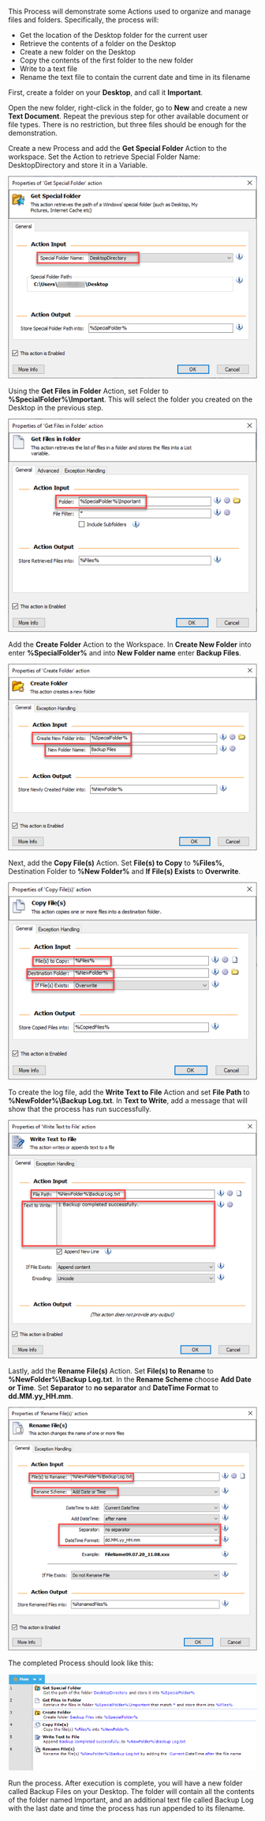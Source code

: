 This Process will demonstrate some Actions used to organize and manage files and folders. Specifically, the process will:

* Get the location of the Desktop folder for the current user
* Retrieve the contents of a folder on the Desktop
* Create a new folder on the Desktop
* Copy the contents of the first folder to the new folder
* Write to a text file
* Rename the text file to contain the current date and time in its filename

First, create a folder on your **Desktop**, and call it **Important**.

Open the new folder, right-click in the folder, go to **New** and create a new **Text Document**. Repeat the previous step for other available document or file types. There is no restriction, but three files should be enough for the demonstration.

Create a new Process and add the **Get Special Folder** Action to the workspace. Set the Action to retrieve Special Folder Name: DesktopDirectory and store it in a Variable.

![Get Special Folder exercise](..\media\get-special-folder-exercise.png)

Using the **Get Files in Folder** Action, set Folder to **%SpecialFolder%\Important**. This will select the folder you created on the Desktop in the previous step.

![Get FIles in Folder exercise](..\media\get-files-in-folder-exercise.png)
 
Add the **Create Folder** Action to the Workspace. In **Create New Folder** into enter **%SpecialFolder%** and into **New Folder name** enter **Backup Files**.

![Create Folder exercise](..\media\create-folder-exercise.png)
 
Next, add the **Copy File(s)** Action. Set **File(s) to Copy** to **%Files%**, Destination Folder to **%New Folder%** and **If File(s) Exists** to **Overwrite**.

![Copy Files exercise](..\media\copy-files-exercise.png)
 
To create the log file, add the **Write Text to File** Action and set **File Path** to **%NewFolder%\Backup Log.txt**. In **Text to Write**, add a message that will show that the process has run successfully.

![Write Text to File Exercise](..\media\write-text-to-file-exercise.png)
 
Lastly, add the **Rename File(s)** Action. Set **File(s) to Rename** to **%NewFolder%\Backup Log.txt**. In the **Rename Scheme** choose **Add Date or Time**. Set **Separator** to **no separator** and **DateTime Format** to **dd.MM.yy_HH.mm**.

![Rename Files exercise](..\media\rename-files-exercise.png)
 
The completed Process should look like this:

![process finished exercise](..\media\completed-process-workspace-exercise.png)
 
Run the process. After execution is complete, you will have a new folder called Backup Files on your Desktop. The folder will contain all the contents of the folder named Important, and an additional text file called Backup Log with the last date and time the process has run appended to its filename.